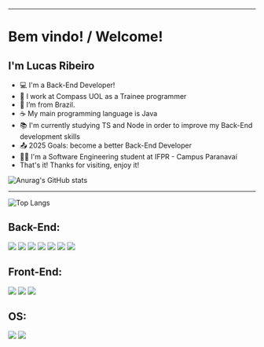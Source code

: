 ----------------------------------------------------------------------------
# Bem vindo! / Welcome!
## I'm Lucas Ribeiro
- :computer: I'm a Back-End Developer!
- 🧭 I work at Compass UOL as a Trainee programmer
- :house_with_garden: I’m from Brazil.
- ☕ My main programming language is Java
- :books: I'm currently studying TS and Node in order to improve my Back-End development skills
- :outbox_tray: 2025 Goals: become a better Back-End Developer
- 👨‍🎓 I'm a Software Engineering student at IFPR - Campus Paranavaí
- That's it! Thanks for visiting, enjoy it!
<!---
Luqui05/Luqui05 is a ✨ special ✨ repository because its `README.md` (this file) appears on your GitHub profile.
You can click the Preview link to take a look at your changes.
--->

![Anurag's GitHub stats](https://github-readme-stats.vercel.app/api?username=Luqui05&show_icons=true&theme=tokyonight)

----------------------------------------------------------------------------

![Top Langs](https://github-readme-stats.vercel.app/api/top-langs/?username=Luqui05&theme=tokyonight)


## Back-End:
<div>
<code><img src= "https://img.shields.io/badge/Java-ED8B00?style=for-the-badge&logo=java&logoColor=white"></code>
<code><img src= "https://img.shields.io/badge/Spring_Boot-6DB33F?style=for-the-badge&logo=spring-boot&logoColor=white" ></code>
<code><img src= "https://img.shields.io/badge/Amazon_AWS-FF9900?style=for-the-badge&logo=amazonaws&logoColor=white" ></code>
<code><img src= "https://img.shields.io/badge/MySQL-005C84?style=for-the-badge&logo=mysql&logoColor=white" ></code>
<code><img src= "https://img.shields.io/badge/Postman-FF6C37?style=for-the-badge&logo=Postman&logoColor=white" ></code>
<code><img src= "https://img.shields.io/badge/Node.js-43853D?style=for-the-badge&logo=node.js&logoColor=white" ></code>
<code><img src= "https://img.shields.io/badge/TypeScript-007ACC?style=for-the-badge&logo=typescript&logoColor=white" ></code>
</div>

## Front-End:
<div>
<code><img src= "https://img.shields.io/badge/JavaScript-323330?style=for-the-badge&logo=javascript&logoColor=F7DF1E" ></code>
<code><img src= "https://img.shields.io/badge/HTML-239120?style=for-the-badge&logo=html5&logoColor=white" ></code>
<code><img src= "https://img.shields.io/badge/CSS-239120?&style=for-the-badge&logo=css3&logoColor=white" ></code>
</div>

## OS:
<div>
<code><img src= "https://img.shields.io/badge/Ubuntu-E95420?style=for-the-badge&logo=ubuntu&logoColor=white" ></code>
<code><img src= "https://img.shields.io/badge/Windows-0078D6?style=for-the-badge&logo=windows&logoColor=white" ></code>
</div>
